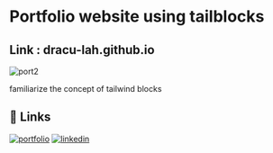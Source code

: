 # Portfolio website using tailblocks
## Link : dracu-lah.github.io
![port2](https://user-images.githubusercontent.com/110589548/206757855-56cf4ce1-00e8-459a-92c4-710278887dfe.png)

familiarize the concept of tailwind blocks 

## 🔗 Links
[![portfolio](https://img.shields.io/badge/my_portfolio-000?style=for-the-badge&logo=ko-fi&logoColor=white)](https://nevilportfolio.vercel.app/)
[![linkedin](https://img.shields.io/badge/linkedin-0A66C2?style=for-the-badge&logo=linkedin&logoColor=white)](https://www.linkedin.com/in/nevil-krishna-k-77170222a/)

